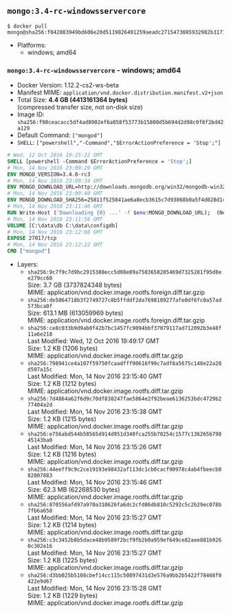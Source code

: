 ## `mongo:3.4-rc-windowsservercore`

```console
$ docker pull mongo@sha256:f042803949bd606e20d5119826491259aeadc2715473085932982b31719582cd
```

-	Platforms:
	-	windows; amd64

### `mongo:3.4-rc-windowsservercore` - windows; amd64

-	Docker Version: 1.12.2-cs2-ws-beta
-	Manifest MIME: `application/vnd.docker.distribution.manifest.v2+json`
-	Total Size: **4.4 GB (4413161364 bytes)**  
	(compressed transfer size, not on-disk size)
-	Image ID: `sha256:f90ceacacc5df4ad8902ef6a058f53773b15800d5b694d2d98c0f8f2bd42a129`
-	Default Command: `["mongod"]`
-	`SHELL`: `["powershell","-Command","$ErrorActionPreference = 'Stop';"]`

```dockerfile
# Wed, 12 Oct 2016 19:25:22 GMT
SHELL [powershell -Command $ErrorActionPreference = 'Stop';]
# Mon, 14 Nov 2016 23:09:29 GMT
ENV MONGO_VERSION=3.4.0-rc3
# Mon, 14 Nov 2016 23:09:34 GMT
ENV MONGO_DOWNLOAD_URL=http://downloads.mongodb.org/win32/mongodb-win32-x86_64-2008plus-ssl-3.4.0-rc3-signed.msi
# Mon, 14 Nov 2016 23:09:40 GMT
ENV MONGO_DOWNLOAD_SHA256=25811f525841ae6a8ecb3615c7d93068b0a5f4d028d1488918d26a04f513b4dd
# Mon, 14 Nov 2016 23:11:46 GMT
RUN Write-Host ('Downloading {0} ...' -f $env:MONGO_DOWNLOAD_URL); 	(New-Object System.Net.WebClient).DownloadFile($env:MONGO_DOWNLOAD_URL, 'mongo.msi'); 		Write-Host ('Verifying sha256 ({0}) ...' -f $env:MONGO_DOWNLOAD_SHA256); 	if ((Get-FileHash mongo.msi -Algorithm sha256).Hash -ne $env:MONGO_DOWNLOAD_SHA256) { 		Write-Host 'FAILED!'; 		exit 1; 	}; 		Write-Host 'Installing ...'; 	Start-Process msiexec -Wait 		-ArgumentList @( 			'/i', 			'mongo.msi', 			'/quiet', 			'/qn', 			'INSTALLLOCATION=C:\mongodb', 			'ADDLOCAL=all' 		); 	$env:PATH = 'C:\mongodb\bin;' + $env:PATH; 	[Environment]::SetEnvironmentVariable('PATH', $env:PATH, [EnvironmentVariableTarget]::Machine); 		Write-Host 'Verifying install ...'; 	Write-Host '  mongo --version'; mongo --version; 	Write-Host '  mongod --version'; mongod --version; 		Write-Host 'Removing ...'; 	Remove-Item C:\mongodb\bin\*.pdb -Force; 	Remove-Item C:\windows\installer\*.msi -Force; 	Remove-Item mongo.msi -Force; 		Write-Host 'Complete.';
# Mon, 14 Nov 2016 23:11:56 GMT
VOLUME [C:\data\db C:\data\configdb]
# Mon, 14 Nov 2016 23:12:08 GMT
EXPOSE 27017/tcp
# Mon, 14 Nov 2016 23:12:22 GMT
CMD ["mongod"]
```

-	Layers:
	-	`sha256:9c7f9c7d9bc2915388ecc5d08e89a7583658285469d7325281f95d8ee279cc60`  
		Size: 3.7 GB (3737824348 bytes)  
		MIME: application/vnd.docker.image.rootfs.foreign.diff.tar.gzip
	-	`sha256:de5064718b3f2749727c8b5ffddf2da7698189277afe0df6fc0a57ad573bca0f`  
		Size: 613.1 MB (613059969 bytes)  
		MIME: application/vnd.docker.image.rootfs.foreign.diff.tar.gzip
	-	`sha256:ce8c033b9d9ab0f42b7bc1457fc9094bbf37079117ad712092b3e48f11a6e218`  
		Last Modified: Wed, 12 Oct 2016 19:49:17 GMT  
		Size: 1.2 KB (1206 bytes)  
		MIME: application/vnd.docker.image.rootfs.diff.tar.gzip
	-	`sha256:798941ce4a107f59750fcaadfff90616f99c7adf8a5675c148e22a28d507a15c`  
		Last Modified: Mon, 14 Nov 2016 23:15:40 GMT  
		Size: 1.2 KB (1212 bytes)  
		MIME: application/vnd.docker.image.rootfs.diff.tar.gzip
	-	`sha256:7d4864a62f6d9c70df838247fae5864e2f92beae6136253bdc4729b277404a2d`  
		Last Modified: Mon, 14 Nov 2016 23:15:38 GMT  
		Size: 1.2 KB (1215 bytes)  
		MIME: application/vnd.docker.image.rootfs.diff.tar.gzip
	-	`sha256:e756abd544b58565d914d951d340fca255b70254c1577c136265b79845143ba0`  
		Last Modified: Mon, 14 Nov 2016 23:15:26 GMT  
		Size: 1.2 KB (1216 bytes)  
		MIME: application/vnd.docker.image.rootfs.diff.tar.gzip
	-	`sha256:44eeff9c9c2ce19193e98432af113dc1cb0cacf90978c4ab4fbeecb082807883`  
		Last Modified: Mon, 14 Nov 2016 23:15:46 GMT  
		Size: 62.3 MB (62268530 bytes)  
		MIME: application/vnd.docker.image.rootfs.diff.tar.gzip
	-	`sha256:870556afd97a970a310626fa6dc2cfd86db810c5292c5c2b29ec078b7fb6a658`  
		Last Modified: Mon, 14 Nov 2016 23:15:27 GMT  
		Size: 1.2 KB (1214 bytes)  
		MIME: application/vnd.docker.image.rootfs.diff.tar.gzip
	-	`sha256:c3c3452b8b5dace48b9589f2bcf9fb2b0a959ef649ce82aee881b9260c302e16`  
		Last Modified: Mon, 14 Nov 2016 23:15:27 GMT  
		Size: 1.2 KB (1225 bytes)  
		MIME: application/vnd.docker.image.rootfs.diff.tar.gzip
	-	`sha256:d3bb025b5108cbef14cc115c50897431d3e576a9bb2b5422f78468f0422e9d67`  
		Last Modified: Mon, 14 Nov 2016 23:15:28 GMT  
		Size: 1.2 KB (1229 bytes)  
		MIME: application/vnd.docker.image.rootfs.diff.tar.gzip
